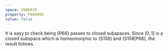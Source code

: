 ```yaml
---
space: S000019
property: P000068
value: false
---
```


It is easy to check being {P68} passes to closed subspaces. Since $[0,1]$ is a closed subspace which is
homeomorphic to {S158} and {S158|P68}, the result follows.
